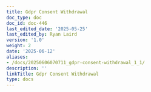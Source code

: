 ```yaml
---
title: Gdpr Consent Withdrawal
doc_type: doc
doc_id: doc-446
last_edited_date: '2025-05-25'
last_edited_by: Ryan Laird
version: '1.0'
weight: 2
date: '2025-06-12'
aliases:
- /docs/20250606070711_gdpr-consent-withdrawal_1_1/
description: ''
linkTitle: Gdpr Consent Withdrawal
type: docs
---
```


